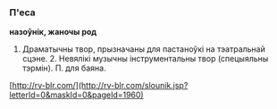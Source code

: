 ### П'еса
**назоўнік, жаночы род**

1. Драматычны твор, прызначаны для пастаноўкі на тэатральнай сцэне. 2. Невялікі музычны інструментальны твор (спецыяльны тэрмін). П. для баяна.

<a rel="author">[http://rv-blr.com/](http://rv-blr.com/slounik.jsp?letterId=0&maskId=0&pageId=1960)</a>
